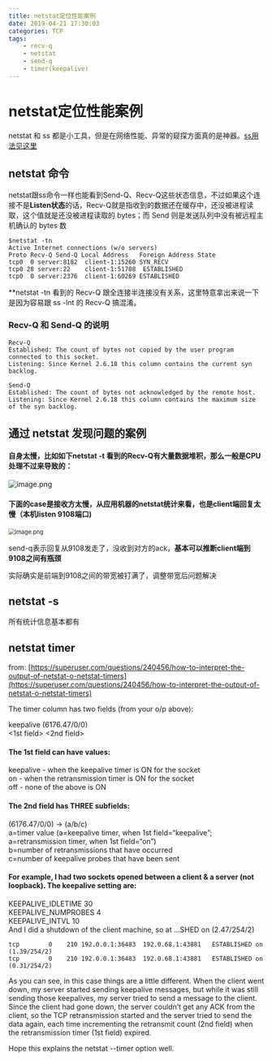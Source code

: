 ```yaml
---
title: netstat定位性能案例
date: 2019-04-21 17:30:03
categories: TCP
tags:
    - recv-q
    - netstat
    - send-q
    - timer(keepalive)
---
```


# netstat定位性能案例

netstat 和 ss 都是小工具，但是在网络性能、异常的窥探方面真的是神器。[ss用法见这里](https://plantegg.github.io/2016/10/12/ss%E7%94%A8%E6%B3%95%E5%A4%A7%E5%85%A8/)

## netstat 命令

netstat跟ss命令一样也能看到Send-Q、Recv-Q这些状态信息，不过如果这个连接不是**Listen状态**的话，Recv-Q就是指收到的数据还在缓存中，还没被进程读取，这个值就是还没被进程读取的 bytes；而 Send 则是发送队列中没有被远程主机确认的 bytes 数

    $netstat -tn  
    Active Internet connections (w/o servers)
    Proto Recv-Q Send-Q Local Address   Foreign Address State  
    tcp0  0 server:8182  client-1:15260 SYN_RECV   
    tcp0 28 server:22    client-1:51708  ESTABLISHED
    tcp0  0 server:2376  client-1:60269 ESTABLISHED

 **netstat -tn 看到的 Recv-Q 跟全连接半连接没有关系，这里特意拿出来说一下是因为容易跟 ss -lnt 的 Recv-Q 搞混淆。

### Recv-Q 和 Send-Q 的说明

```
Recv-Q
Established: The count of bytes not copied by the user program connected to this socket.
Listening: Since Kernel 2.6.18 this column contains the current syn backlog.

Send-Q
Established: The count of bytes not acknowledged by the remote host.
Listening: Since Kernel 2.6.18 this column contains the maximum size of the syn backlog. 
```

## 通过 netstat 发现问题的案例

#### 自身太慢，比如如下netstat -t 看到的Recv-Q有大量数据堆积，那么一般是CPU处理不过来导致的：

![image.png](https://plantegg.oss-cn-beijing.aliyuncs.com/images/oss/77ed9ba81f70f7940546f0a22dabf010.png)



#### 下面的case是接收方太慢，从应用机器的netstat统计来看，也是client端回复太慢（本机listen 9108端口)

<img src="https://plantegg.oss-cn-beijing.aliyuncs.com/images/oss/1579241362064-807d8378-6c54-4a2c-a888-ff2337df817c.png" alt="image.png" style="zoom:80%;" />

send-q表示回复从9108发走了，没收到对方的ack，**基本可以推断client端到9108之间有瓶颈**

实际确实是前端到9108之间的带宽被打满了，调整带宽后问题解决

## netstat -s

所有统计信息基本都有

## netstat timer

from: [https://superuser.com/questions/240456/how-to-interpret-the-output-of-netstat-o-netstat-timers](https://superuser.com/questions/240456/how-to-interpret-the-output-of-netstat-o-netstat-timers)

The timer column has two fields (from your o/p above):

keepalive (6176.47/0/0)  
<1st field> <2nd field>  

#### The 1st field can have values:  

keepalive - when the keepalive timer is ON for the socket  
on - when the retransmission timer is ON for the socket  
off - none of the above is ON

#### The 2nd field has THREE subfields:

(6176.47/0/0) -> (a/b/c)  
a=timer value (a=keepalive timer, when 1st field=“keepalive”; a=retransmission timer, when 1st field=“on”)  
b=number of retransmissions that have occurred  
c=number of keepalive probes that have been sent

#### For example, I had two sockets opened between a client & a server (not loopback). The keepalive setting are:

KEEPALIVE_IDLETIME   30  
KEEPALIVE_NUMPROBES   4  
KEEPALIVE_INTVL      10  
And I did a shutdown of the client machine, so at ...SHED on (2.47/254/2) 

```
tcp        0    210 192.0.0.1:36483  192.0.68.1:43881   ESTABLISHED on (1.39/254/2)  
tcp        0    210 192.0.0.1:36483  192.0.68.1:43881   ESTABLISHED on (0.31/254/2)  
```

As you can see, in this case things are a little different. When the client went down, my server started sending keepalive messages, but while it was still sending those keepalives, my server tried to send a message to the client. Since the client had gone down, the server couldn’t get any ACK from the client, so the TCP retransmission started and the server tried to send the data again, each time incrementing the retransmit count (2nd field) when the retransmission timer (1st field) expired.

Hope this explains the netstat --timer option well.



